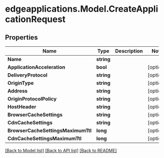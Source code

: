# edgeapplications.Model.CreateApplicationRequest

## Properties

Name | Type | Description | Notes
------------ | ------------- | ------------- | -------------
**Name** | **string** |  | 
**ApplicationAcceleration** | **bool** |  | [optional] 
**DeliveryProtocol** | **string** |  | [optional] 
**OriginType** | **string** |  | [optional] 
**Address** | **string** |  | [optional] 
**OriginProtocolPolicy** | **string** |  | [optional] 
**HostHeader** | **string** |  | [optional] 
**BrowserCacheSettings** | **string** |  | [optional] 
**CdnCacheSettings** | **string** |  | [optional] 
**BrowserCacheSettingsMaximumTtl** | **long** |  | [optional] 
**CdnCacheSettingsMaximumTtl** | **long** |  | [optional] 

[[Back to Model list]](../README.md#documentation-for-models) [[Back to API list]](../README.md#documentation-for-api-endpoints) [[Back to README]](../README.md)

